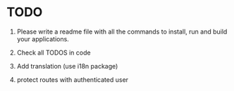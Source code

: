 # TODO

1. Please write a readme file with all the commands to install, run and build your applications.

2. Check all TODOS in code

3. Add translation (use i18n package)

4. protect routes with authenticated user
